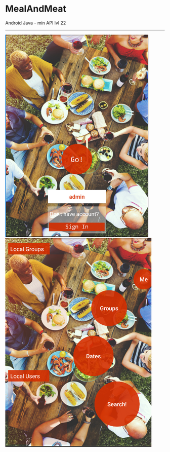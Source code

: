 # MealAndMeat
Android Java - min API lvl 22

----------------------
![Start activity](https://github.com/JavierEspinMegias/MealAndMeat/blob/master/capturas/Captura.PNG)
![Home activity](https://github.com/JavierEspinMegias/MealAndMeat/blob/master/capturas/Captura2.PNG)
